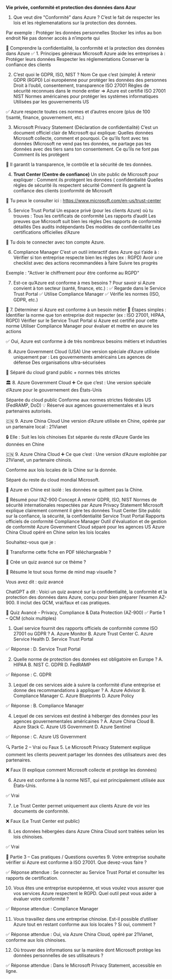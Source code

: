 
**Vie privée, conformité et protection des données dans Azur**

1. Que veut dire "Conformité" dans Azure ?
C’est le fait de respecter les lois et les règlemenatations sur la protection des données.

Par exemple :
Protéger les données personnelles
Stocker les infos au bon endroit
Ne pas donner accès à n’importe qui



🔐 Comprendre la confidentialité, la conformité et la protection des données dans Azure
✅ 1. Principes généraux
Microsoft Azure aide les entreprises à :
Protéger leurs données
Respecter les réglementations
Conserver la confiance des clients

2. C’est quoi le GDPR, ISO, NIST ?
Nom	Ce que c’est (simple)	À retenir
GDPR (RGPD)	Loi européenne pour protéger les données des personnes	Droit à l’oubli, consentement, transparence
ISO 27001	Règles de sécurité reconnues dans le monde entier	=> Azure est certifié ISO 27001
NIST	Normes américaines pour protéger les systèmes informatiques	Utilisées par les gouvernements US

✅ Azure respecte toutes ces normes et d’autres encore (plus de 100 !)santé, finance, gouvernement, etc.)


3. Microsoft Privacy Statement (Déclaration de confidentialité)
C’est un document officiel clair de Microsoft qui explique:
Quelles données Microsoft collecte, comment et pourquoi.
Ce qu’ils font avec tes données (Microsoft ne vend pas tes données, ne partage pas tes données avec des tiers sans ton consentement.
Ce qu’ils ne font pas
Comment ils les protègent


📌 Il garantit la transparence, le contrôle et la sécurité de tes données.

4. **Trust Center (Centre de confiance)**
Un site public de Microsoft pour expliquer :
Comment ils protègent les données ( confidentialité
Quelles règles de sécurité ils respectent  sécurité
Comment ils gagnent la confiance des clients (conformité de Microsoft

🔗 Tu peux le consulter ici : https://www.microsoft.com/en-us/trust-center

5. Service Trust Portal
Un espace privé (pour les clients Azure) où tu trouves :
Tous les certificats de conformité
Les rapports d’audit
Les preuves que Microsoft suit bien les règles
Des rapports de conformité détaillés
Des audits indépendants
Des modèles de confidentialité
Les certifications officielles d’Azure

🔐 Tu dois te connecter avec ton compte Azure.


 6. Compliance Manager
C’est un outil interactif dans Azure qui t’aide à :
Vérifier si ton entreprise respecte bien les règles (ex : RGPD)
Avoir une checklist avec des actions recommandées à faire
Suivre tes progrès


Exemple : "Activer le chiffrement pour être conforme au RGPD"

7. Est-ce qu’Azure est conforme à mes besoins ?
Pour savoir si Azure convient à ton secteur (santé, finance, etc.) :
✅ Regarde dans le Service Trust Portal
✅ Utilise Compliance Manager
✅ Vérifie les normes (ISO, GDPR, etc.)

🧩 7. Déterminer si Azure est conforme à un besoin métier
📌 Étapes simples :
Identifier la norme que ton entreprise doit respecter (ex : ISO 27001, HIPAA, RGPD)
Vérifier sur le Service Trust Portal si Azure est certifié pour cette norme
Utiliser Compliance Manager pour évaluer et mettre en œuvre les actions

✅ Oui, Azure est conforme à de très nombreux besoins métiers et industries

 8. Azure Government Cloud (USA)
Une version spéciale d’Azure utilisée uniquement par :
Les gouvernements américains
Les agences de défense
Des organisations ultra-sécurisées

🔐 Séparé du cloud grand public + normes très strictes


🏛️ 8. Azure Government Cloud
➕ Ce que c’est :
Une version spéciale d’Azure pour le gouvernement des États-Unis

Séparée du cloud public
Conforme aux normes strictes fédérales US (FedRAMP, DoD)
💡 Réservé aux agences gouvernementales et à leurs partenaires autorisés.

🇨🇳 9. Azure China Cloud
Une version d’Azure utilisée en Chine, opérée par un partenaire local : 21Vianet

🔒 Elle :
Suit les lois chinoises
Est séparée du reste d’Azure
Garde les données en Chine



🇨🇳 9. Azure China Cloud
➕ Ce que c’est :
Une version d’Azure exploitée par 21Vianet, un partenaire chinois.

Conforme aux lois locales de la Chine sur la donnée.

Séparé du reste du cloud mondial Microsoft.

📍 Azure en Chine est isolé : les données ne quittent pas la Chine.

🧠 Résumé pour l’AZ-900
Concept	À retenir
GDPR, ISO, NIST	Normes de sécurité internationales respectées par Azure
Privacy Statement	Microsoft explique clairement comment il gère tes données
Trust Center	Site public sur la confiance, la sécurité, la confidentialité
Service Trust Portal	Rapports officiels de conformité
Compliance Manager	Outil d'évaluation et de gestion de conformité
Azure Government	Cloud séparé pour les agences US
Azure China	Cloud opéré en Chine selon les lois locales

Souhaitez-vous que je :

📄 Transforme cette fiche en PDF téléchargeable ?

🧠 Crée un quiz avancé sur ce thème ?

📌 Résume le tout sous forme de mind map visuelle ?




Vous avez dit :
quiz avancé 

ChatGPT a dit :
Voici un quiz avancé sur la confidentialité, la conformité et la protection des données dans Azure, conçu pour bien préparer l’examen AZ-900. Il inclut des QCM, vrai/faux et cas pratiques.

🧠 Quiz Avancé – Privacy, Compliance & Data Protection (AZ-900)
✅ Partie 1 – QCM (choix multiples)
1. Quel service fournit des rapports officiels de conformité comme ISO 27001 ou GDPR ?
A. Azure Monitor
B. Azure Trust Center
C. Azure Service Health
D. Service Trust Portal

✅ Réponse : D. Service Trust Portal

2. Quelle norme de protection des données est obligatoire en Europe ?
A. HIPAA
B. NIST
C. GDPR
D. FedRAMP

✅ Réponse : C. GDPR

3. Lequel de ces services aide à suivre la conformité d’une entreprise et donne des recommandations à appliquer ?
A. Azure Advisor
B. Compliance Manager
C. Azure Blueprints
D. Azure Policy

✅ Réponse : B. Compliance Manager

4. Lequel de ces services est destiné à héberger des données pour les agences gouvernementales américaines ?
A. Azure China Cloud
B. Azure Stack
C. Azure US Government
D. Azure Sentinel

✅ Réponse : C. Azure US Government

🔍 Partie 2 – Vrai ou Faux
5. Le Microsoft Privacy Statement explique comment les clients peuvent partager les données des utilisateurs avec des partenaires.

❌ Faux (Il explique comment Microsoft collecte et protège les données)

6. Azure est conforme à la norme NIST, qui est principalement utilisée aux États-Unis.

✅ Vrai

7. Le Trust Center permet uniquement aux clients Azure de voir les documents de conformité.

❌ Faux (Le Trust Center est public)

8. Les données hébergées dans Azure China Cloud sont traitées selon les lois chinoises.

✅ Vrai

📘 Partie 3 – Cas pratiques / Questions ouvertes
9. Votre entreprise souhaite vérifier si Azure est conforme à ISO 27001. Que devez-vous faire ?

✅ Réponse attendue : Se connecter au Service Trust Portal et consulter les rapports de certification.

10. Vous êtes une entreprise européenne, et vous voulez vous assurer que vos services Azure respectent le RGPD. Quel outil peut vous aider à évaluer votre conformité ?

✅ Réponse attendue : Compliance Manager

11. Vous travaillez dans une entreprise chinoise. Est-il possible d’utiliser Azure tout en restant conforme aux lois locales ? Si oui, comment ?

✅ Réponse attendue : Oui, via Azure China Cloud, opéré par 21Vianet, conforme aux lois chinoises.

12. Où trouver des informations sur la manière dont Microsoft protège les données personnelles de ses utilisateurs ?

✅ Réponse attendue : Dans le Microsoft Privacy Statement, accessible en ligne.


